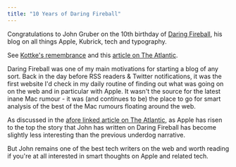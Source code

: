 ```yaml
---
title: "10 Years of Daring Fireball"
---
```

<p>Congratulations to John Gruber on the 10th birthday of <a href="http://daringfireball.net">Daring Fireball</a>, his blog on all things Apple, Kubrick, tech and typography.</p>
<p>See <a href="http://kottke.org/12/08/an-appreciation-of-10-years-of-daring-fireball">Kottke's remembrance</a> and this <a href="http://www.theatlantic.com/technology/archive/12/08/happy-10th-birthday-daring-fireball/261061/">article on The Atlantic</a>.</p>
<p>Daring Fireball was one of my main motivations for starting a blog of any sort. Back in the day before RSS readers &amp; Twitter notifications, it was the first website I'd check in my daily routine of finding out what was going on on the web and in particular with Apple. It wasn't the source for the latest inane Mac rumour - it was (and continues to be) the place to go for smart analysis of the best of the Mac rumours floating around the web.</p>
<p>As discussed in the <a href="http://www.theatlantic.com/technology/archive/12/08/happy-10th-birthday-daring-fireball/261061/">afore linked article on The Atlantic</a>, as Apple has risen to the top the story that John has written on Daring Fireball has become slightly less interesting than the previous underdog narrative.</p>
<p>But John remains one of the best tech writers on the web and worth reading if you're at all interested in smart thoughts on Apple and related tech.</p>
